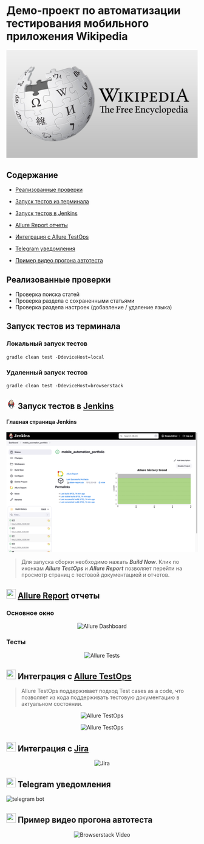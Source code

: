 # Демо-проект по автоматизации тестирования мобильного приложения Wikipedia

<a><img src="src/test/resources/media/images/wiki_logo.jpg" alt="Wikipedia"/></a>

## Содержание

* <a href="#cases">Реализованные проверки</a>

* <a href="#console">Запуск тестов из терминала</a>

* <a href="#jenkins">Запуск тестов в Jenkins</a>

* <a href="#allure">Allure Report отчеты</a>

* <a href="#allure-testops">Интеграция с Allure TestOps</a>

* <a href="#telegram">Telegram уведомления</a>

* <a href="#video">Пример видео прогона автотеста</a>

<a id="cases"></a>
##  Реализованные проверки

-  Проверка поиска статей
-  Проверка раздела с сохраненными статьями
-  Проверка раздела настроек (добавление / удаление языка)

<a id="console"></a>
##  Запуск тестов из терминала
### Локальный запуск тестов

```
gradle clean test -DdeviceHost=local
```

### Удаленный запуск тестов

```
gradle clean test -DdeviceHost=browserstack
```

<a id="jenkins"></a>
## <img src="src/test/resources/media/logos/Jenkins.svg" alt="Jenkins" width="25" height="25"/> Запуск тестов в [Jenkins](https://jenkins.autotests.cloud/job/mobile_automation_portfolio/)

#### Главная страница Jenkins

<p align="center">

<a><img src="src/test/resources/media/screenshots/Jenkins.png" alt="Jenkins"/></a>

> Для запуска сборки необходимо нажать <strong>*Build Now*</strong>. Клик по иконкам <strong>*Allure TestOps*</strong> и <strong>*Allure Report*</strong> позволяет перейти
> на просмотр страниц с тестовой документацией и отчетов.
</p>

<a id="allure"></a>
## <img src="media/logo/Allure.svg" width="25" height="25"/></a> [Allure Report](https://jenkins.autotests.cloud/job/AD_demo_mobile_wb/4/allure/) отчеты

### Основное окно

<p align="center">
<img title="Allure Dashboard" src="media/screenshots/AllureMobile.png">
</p>

### Тесты

<p align="center">
<img title="Allure Tests" src="media/screenshots/AllureTestsMobile.png">
</p>

<a id="allure-testops"></a>
## <img src="media/logo/Allure_TO.svg" width="25" height="25"/></a> Интеграция с [Allure TestOps](https://allure.autotests.cloud/project/1910/dashboards)

>Allure TestOps поддерживает подход Test cases as a code, что позволяет из кода поддерживать тестовую документацию в актуальном состоянии.

<p align="center">
<img title="Allure TestOps" src="media/screenshots/TOpsMobile1.png">
</p>

<p align="center">
<img title="Allure TestOps" src="media/screenshots/TOpsTestsMobile.png">
</p>

<a id="jira"></a>
## <img src="media/logo/Jira.svg" width="25" height="25"/></a> Интеграция с [Jira](https://jira.autotests.cloud/browse/HOMEWORK-548)

<p align="center">
<img title="Jira" src="media/screenshots/jiraMobile.png">
</p>

<a id="telegram"></a>
## <img src="media/logo/Telegram.svg" width="25" height="25"/></a> Telegram уведомления

<p >
<img title="telegram bot" src="media/screenshots/mobileBot.png">
</p>

<a id="video"></a>
## <img src="media/logo/Browserstack.svg" width="25" height="25"/></a> Пример видео прогона автотеста

<p align="center">
  <img title="Browserstack Video" src="media/video/currencyTestCut.gif">
</p>